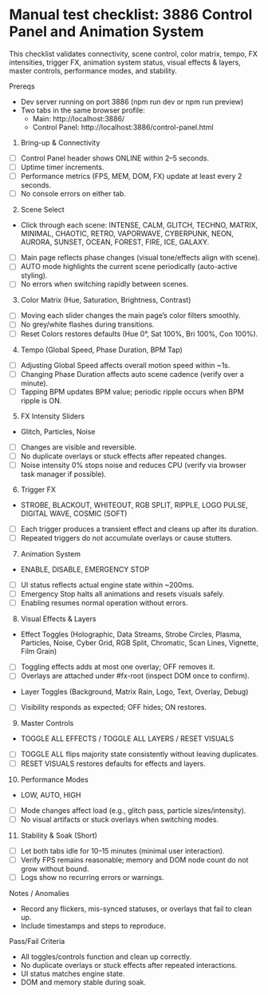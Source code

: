 # Manual test checklist: 3886 Control Panel and Animation System

This checklist validates connectivity, scene control, color matrix, tempo, FX intensities, trigger FX, animation system status, visual effects & layers, master controls, performance modes, and stability.

Prereqs
- Dev server running on port 3886 (npm run dev or npm run preview)
- Two tabs in the same browser profile:
  - Main: http://localhost:3886/
  - Control Panel: http://localhost:3886/control-panel.html

1) Bring-up & Connectivity
- [ ] Control Panel header shows ONLINE within 2–5 seconds.
- [ ] Uptime timer increments.
- [ ] Performance metrics (FPS, MEM, DOM, FX) update at least every 2 seconds.
- [ ] No console errors on either tab.

2) Scene Select
- Click through each scene: INTENSE, CALM, GLITCH, TECHNO, MATRIX, MINIMAL, CHAOTIC, RETRO, VAPORWAVE, CYBERPUNK, NEON, AURORA, SUNSET, OCEAN, FOREST, FIRE, ICE, GALAXY.
- [ ] Main page reflects phase changes (visual tone/effects align with scene).
- [ ] AUTO mode highlights the current scene periodically (auto-active styling).
- [ ] No errors when switching rapidly between scenes.

3) Color Matrix (Hue, Saturation, Brightness, Contrast)
- [ ] Moving each slider changes the main page’s color filters smoothly.
- [ ] No grey/white flashes during transitions.
- [ ] Reset Colors restores defaults (Hue 0°, Sat 100%, Bri 100%, Con 100%).

4) Tempo (Global Speed, Phase Duration, BPM Tap)
- [ ] Adjusting Global Speed affects overall motion speed within ~1s.
- [ ] Changing Phase Duration affects auto scene cadence (verify over a minute).
- [ ] Tapping BPM updates BPM value; periodic ripple occurs when BPM ripple is ON.

5) FX Intensity Sliders
- Glitch, Particles, Noise
- [ ] Changes are visible and reversible.
- [ ] No duplicate overlays or stuck effects after repeated changes.
- [ ] Noise intensity 0% stops noise and reduces CPU (verify via browser task manager if possible).

6) Trigger FX
- STROBE, BLACKOUT, WHITEOUT, RGB SPLIT, RIPPLE, LOGO PULSE, DIGITAL WAVE, COSMIC (SOFT)
- [ ] Each trigger produces a transient effect and cleans up after its duration.
- [ ] Repeated triggers do not accumulate overlays or cause stutters.

7) Animation System
- ENABLE, DISABLE, EMERGENCY STOP
- [ ] UI status reflects actual engine state within ~200ms.
- [ ] Emergency Stop halts all animations and resets visuals safely.
- [ ] Enabling resumes normal operation without errors.

8) Visual Effects & Layers
- Effect Toggles (Holographic, Data Streams, Strobe Circles, Plasma, Particles, Noise, Cyber Grid, RGB Split, Chromatic, Scan Lines, Vignette, Film Grain)
- [ ] Toggling effects adds at most one overlay; OFF removes it.
- [ ] Overlays are attached under #fx-root (inspect DOM once to confirm).
- Layer Toggles (Background, Matrix Rain, Logo, Text, Overlay, Debug)
- [ ] Visibility responds as expected; OFF hides; ON restores.

9) Master Controls
- TOGGLE ALL EFFECTS / TOGGLE ALL LAYERS / RESET VISUALS
- [ ] TOGGLE ALL flips majority state consistently without leaving duplicates.
- [ ] RESET VISUALS restores defaults for effects and layers.

10) Performance Modes
- LOW, AUTO, HIGH
- [ ] Mode changes affect load (e.g., glitch pass, particle sizes/intensity).
- [ ] No visual artifacts or stuck overlays when switching modes.

11) Stability & Soak (Short)
- [ ] Let both tabs idle for 10–15 minutes (minimal user interaction).
- [ ] Verify FPS remains reasonable; memory and DOM node count do not grow without bound.
- [ ] Logs show no recurring errors or warnings.

Notes / Anomalies
- Record any flickers, mis-synced statuses, or overlays that fail to clean up.
- Include timestamps and steps to reproduce.

Pass/Fail Criteria
- All toggles/controls function and clean up correctly.
- No duplicate overlays or stuck effects after repeated interactions.
- UI status matches engine state.
- DOM and memory stable during soak.
